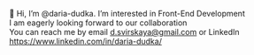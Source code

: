 👋 Hi, I’m @daria-dudka. 
I’m interested in Front-End Development<br>
I am eagerly looking forward to our collaboration<br> 
You can reach me by email d.svirskaya@gmail.com or LinkedIn https://www.linkedin.com/in/daria-dudka/

